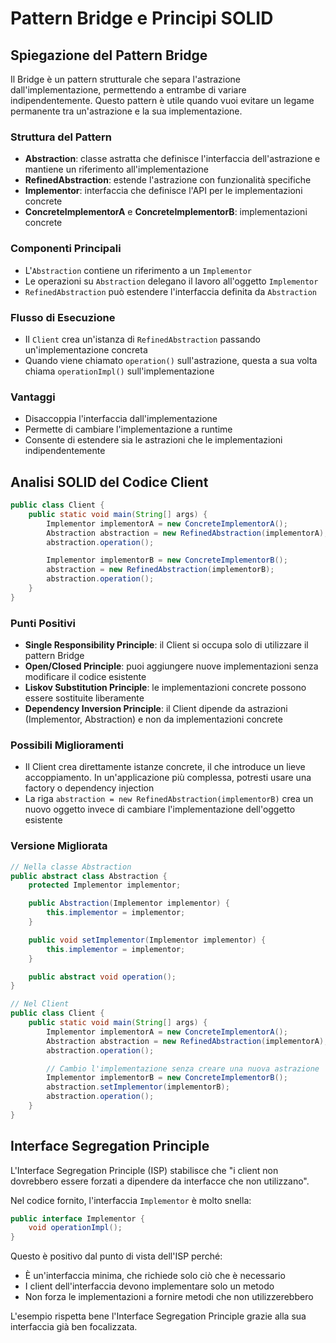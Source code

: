 # Pattern Bridge e Principi SOLID

## Spiegazione del Pattern Bridge

Il Bridge è un pattern strutturale che separa l'astrazione dall'implementazione, permettendo a entrambe di variare indipendentemente. Questo pattern è utile quando vuoi evitare un legame permanente tra un'astrazione e la sua implementazione.

### Struttura del Pattern
- **Abstraction**: classe astratta che definisce l'interfaccia dell'astrazione e mantiene un riferimento all'implementazione
- **RefinedAbstraction**: estende l'astrazione con funzionalità specifiche
- **Implementor**: interfaccia che definisce l'API per le implementazioni concrete
- **ConcreteImplementorA** e **ConcreteImplementorB**: implementazioni concrete

### Componenti Principali
- L'`Abstraction` contiene un riferimento a un `Implementor`
- Le operazioni su `Abstraction` delegano il lavoro all'oggetto `Implementor`
- `RefinedAbstraction` può estendere l'interfaccia definita da `Abstraction`

### Flusso di Esecuzione
- Il `Client` crea un'istanza di `RefinedAbstraction` passando un'implementazione concreta
- Quando viene chiamato `operation()` sull'astrazione, questa a sua volta chiama `operationImpl()` sull'implementazione

### Vantaggi
- Disaccoppia l'interfaccia dall'implementazione
- Permette di cambiare l'implementazione a runtime
- Consente di estendere sia le astrazioni che le implementazioni indipendentemente

## Analisi SOLID del Codice Client

```java
public class Client {
    public static void main(String[] args) {
        Implementor implementorA = new ConcreteImplementorA();
        Abstraction abstraction = new RefinedAbstraction(implementorA);
        abstraction.operation();

        Implementor implementorB = new ConcreteImplementorB();
        abstraction = new RefinedAbstraction(implementorB);
        abstraction.operation();
    }
}
```

### Punti Positivi
- **Single Responsibility Principle**: il Client si occupa solo di utilizzare il pattern Bridge
- **Open/Closed Principle**: puoi aggiungere nuove implementazioni senza modificare il codice esistente
- **Liskov Substitution Principle**: le implementazioni concrete possono essere sostituite liberamente
- **Dependency Inversion Principle**: il Client dipende da astrazioni (Implementor, Abstraction) e non da implementazioni concrete

### Possibili Miglioramenti
- Il Client crea direttamente istanze concrete, il che introduce un lieve accoppiamento. In un'applicazione più complessa, potresti usare una factory o dependency injection
- La riga `abstraction = new RefinedAbstraction(implementorB)` crea un nuovo oggetto invece di cambiare l'implementazione dell'oggetto esistente

### Versione Migliorata
```java
// Nella classe Abstraction
public abstract class Abstraction {
    protected Implementor implementor;

    public Abstraction(Implementor implementor) {
        this.implementor = implementor;
    }

    public void setImplementor(Implementor implementor) {
        this.implementor = implementor;
    }

    public abstract void operation();
}

// Nel Client
public class Client {
    public static void main(String[] args) {
        Implementor implementorA = new ConcreteImplementorA();
        Abstraction abstraction = new RefinedAbstraction(implementorA);
        abstraction.operation();

        // Cambio l'implementazione senza creare una nuova astrazione
        Implementor implementorB = new ConcreteImplementorB();
        abstraction.setImplementor(implementorB);
        abstraction.operation();
    }
}
```

## Interface Segregation Principle

L'Interface Segregation Principle (ISP) stabilisce che "i client non dovrebbero essere forzati a dipendere da interfacce che non utilizzano".

Nel codice fornito, l'interfaccia `Implementor` è molto snella:

```java
public interface Implementor {
    void operationImpl();
}
```

Questo è positivo dal punto di vista dell'ISP perché:
- È un'interfaccia minima, che richiede solo ciò che è necessario
- I client dell'interfaccia devono implementare solo un metodo
- Non forza le implementazioni a fornire metodi che non utilizzerebbero

L'esempio rispetta bene l'Interface Segregation Principle grazie alla sua interfaccia già ben focalizzata.
